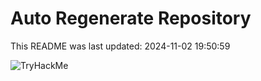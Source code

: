 # Auto Regenerate Repository

This README was last updated: 2024-11-02 19:50:59

 ![TryHackMe](https://tryhackme.com/badge/533634)